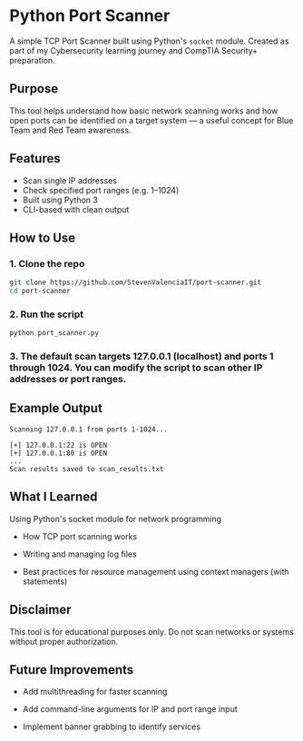 # Python Port Scanner

A simple TCP Port Scanner built using Python's `socket` module. Created as part of my Cybersecurity learning journey and CompTIA Security+ preparation.

## Purpose

This tool helps understand how basic network scanning works and how open ports can be identified on a target system — a useful concept for Blue Team and Red Team awareness.

## Features

- Scan single IP addresses
- Check specified port ranges (e.g. 1–1024)
- Built using Python 3
- CLI-based with clean output

## How to Use

### 1. Clone the repo

```bash
git clone https://github.com/StevenValenciaIT/port-scanner.git
cd port-scanner
```

### 2. Run the script

```bash
python port_scanner.py
```

### 3. The default scan targets 127.0.0.1 (localhost) and ports 1 through 1024. You can modify the script to scan other IP addresses or port ranges.

## Example Output
``` console
Scanning 127.0.0.1 from ports 1-1024...

[+] 127.0.0.1:22 is OPEN
[+] 127.0.0.1:80 is OPEN
...
Scan results saved to scan_results.txt
```
## What I Learned
Using Python's socket module for network programming

- How TCP port scanning works

- Writing and managing log files

- Best practices for resource management using context managers (with statements)

## Disclaimer
This tool is for educational purposes only. Do not scan networks or systems without proper authorization.

## Future Improvements
- Add multithreading for faster scanning

- Add command-line arguments for IP and port range input

- Implement banner grabbing to identify services
